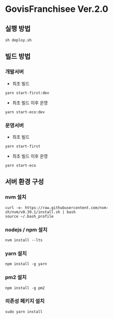 # GovisFranchisee Ver.2.0

## 실행 방법
~~~
sh deploy.sh

~~~

## 빌드 방법
### 개발서버
- 최초 빌드
~~~
yarn start-first:dev
~~~
- 최초 빌드 이후 운영
~~~
yarn start-eco:dev
~~~

### 운영서버
- 최초 빌드
~~~
yarn start-first
~~~
- 최초 빌드 이후 운영
~~~
yarn start-eco
~~~


## 서버 환경 구성
### nvm 설치
~~~
curl -o- https://raw.githubusercontent.com/nvm-sh/nvm/v0.39.1/install.sh | bash
source ~/.bash_profile
~~~

### nodejs / npm 설치
~~~
nvm install --lts
~~~


### yarn 설치
~~~
npm install -g yarn
~~~
### pm2 설치
~~~
npm install -g pm2
~~~


### 의존성 페키지 설치 
~~~
sudo yarn install
~~~

